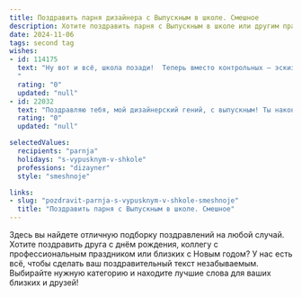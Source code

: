 ```yaml
---
title: Поздравить парня дизайнера с Выпускным в школе. Смешное
description: Хотите поздравить парня с Выпускным в школе или другим праздником? Наш ИИ создаст незабываемое поздравление, а вы обязательно выделитесь среди других.  
date: 2024-11-06
tags: second tag
wishes:
- id: 114175
  text: "Ну вот и всё, школа позади!  Теперь вместо контрольных – эскизы, вместо линейки – графический планшет, а вместо строгих учителей – капризные клиенты.  Поздравляем тебя, будущий дизайнерский гений (или хотя бы просто хороший дизайнер)! Пусть твоя жизнь будет яркой, как палитра, и полной креативных идей (в отличие от твоей комнаты,  шутка!).  В добрый путь,  маэстро кистей и мышек!
  "
  rating: "0"
  updated: "null"
- id: 22032
  text: "Поздравляю тебя, мой дизайнерский гений, с выпускным! Ты наконец-то закончил школу, где учили тебя рисовать в тетрадках, а теперь ты готов к тому, чтобы рисовать на стенах мировых столиц! Пусть твои идеи будут ярче фейерверков, а твои проекты – креативнее школьных сочинений. Помни, что даже если ты забудешь формулу Пифагора, мир ждет твоих дизайнерских теорем! Удачи, веселья и творческих успехов!"
  rating: "0"
  updated: "null"

selectedValues:
  recipients: "parnja"
  holidays: "s-vypusknym-v-shkole"
  professions: "dizayner"
  style: "smeshnoje"

links:
- slug: "pozdravit-parnja-s-vypusknym-v-shkole-smeshnoje"
  title: "Поздравить парня с Выпускным в школе. Смешное"
---
```


Здесь вы найдете отличную подборку поздравлений на любой случай.
Хотите поздравить друга с днём рождения, коллегу с профессиональным праздником или близких с Новым годом? У нас есть всё, чтобы сделать ваш поздравительный текст незабываемым. Выбирайте нужную категорию и находите лучшие слова для ваших близких и друзей!
